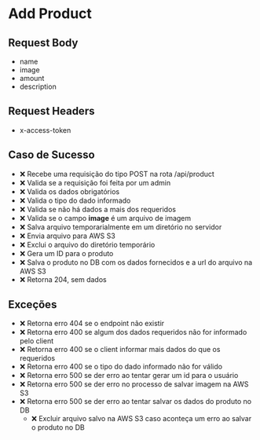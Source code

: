 # Add Product

## Request Body
* name
* image
* amount
* description

## Request Headers
* x-access-token

## Caso de Sucesso

- ❌ Recebe uma requisição do tipo POST na rota /api/product
- ❌ Valida se a requisição foi feita por um admin
- ❌ Valida os dados obrigatórios
- ❌ Valida o tipo do dado informado
- ❌ Valida se não há dados a mais dos requeridos
- ❌ Valida se o campo **image** é um arquivo de imagem
- ❌ Salva arquivo temporarialmente em um diretório no servidor
- ❌ Envia arquivo para AWS S3
- ❌ Exclui o arquivo do diretório temporário
- ❌ Gera um ID para o produto
- ❌ Salva o produto no DB com os dados fornecidos e a url do arquivo na AWS S3
- ❌ Retorna 204, sem dados


## Exceções

- ❌ Retorna erro 404 se o endpoint não existir
- ❌ Retorna erro 400 se algum dos dados requeridos não for informado pelo client
- ❌ Retorna erro 400 se o client informar mais dados do que os requeridos
- ❌ Retorna erro 400 se o tipo do dado informado não for válido
- ❌ Retorna erro 500 se der erro ao tentar gerar um id para o usuário
- ❌ Retorna erro 500 se der erro no processo de salvar imagem na AWS S3
- ❌ Retorna erro 500 se der erro ao tentar salvar os dados do produto no DB
  - ❌ Excluir arquivo salvo na AWS S3 caso aconteça um erro ao salvar o produto no DB



